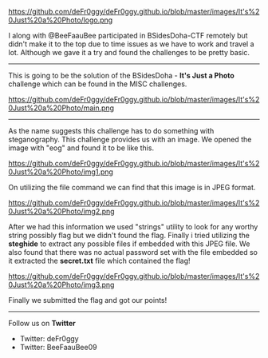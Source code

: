 https://github.com/deFr0ggy/deFr0ggy.github.io/blob/master/images/It's%20Just%20a%20Photo/logo.png

I along with @BeeFaauBee participated in BSidesDoha-CTF remotely but didn't make it to the top due to time issues as we have to work and travel a lot. Although we gave it a try and found the challenges to be pretty basic. 
***
This is going to be the solution of the BSidesDoha - **It's Just a Photo** challenge which can be found in the MISC challenges. 

https://github.com/deFr0ggy/deFr0ggy.github.io/blob/master/images/It's%20Just%20a%20Photo/main.png
*** 
As the name suggests this challenge has to do something with steganography. This challenge provides us with an image. We opened the image with "eog" and found it to be like this.

https://github.com/deFr0ggy/deFr0ggy.github.io/blob/master/images/It's%20Just%20a%20Photo/img1.png

On utilizing the file command we can find that this image is in JPEG format.

https://github.com/deFr0ggy/deFr0ggy.github.io/blob/master/images/It's%20Just%20a%20Photo/img2.png

After we had this information we used "strings" utility to look for any worthy string possibly flag but we didn't found the flag. Finally i tried utilizing the **steghide** to extract any possible files if embedded with this JPEG file. We also found that there was no actual password set with the file embedded so it extracted the **secret.txt** file which contained the flag!

https://github.com/deFr0ggy/deFr0ggy.github.io/blob/master/images/It's%20Just%20a%20Photo/img3.png

Finally we submitted the flag and got our points! 

***
Follow us on **Twitter**
- Twitter: deFr0ggy
- Twitter: BeeFaauBee09



